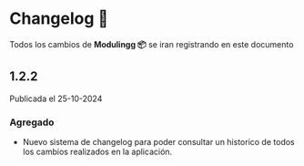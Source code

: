 # Changelog 📜

Todos los cambios de **Modulingg 📦** se iran registrando en este documento

## 1.2.2 

Publicada el 25-10-2024

### Agregado

- Nuevo sistema de changelog para poder consultar un historico de todos los cambios realizados en la aplicación.